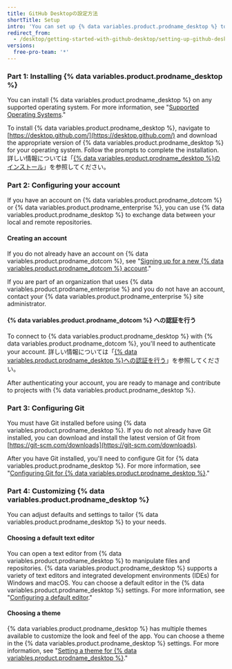 ```yaml
---
title: GitHub Desktopの設定方法
shortTitle: Setup
intro: 'You can set up {% data variables.product.prodname_desktop %} to suit your needs and contribute to projects.'
redirect_from:
  - /desktop/getting-started-with-github-desktop/setting-up-github-desktop
versions:
  free-pro-team: '*'
---
```


### Part 1: Installing {% data variables.product.prodname_desktop %}

You can install {% data variables.product.prodname_desktop %} on any supported operating system. For more information, see "[Supported Operating Systems](/desktop/getting-started-with-github-desktop/supported-operating-systems)."

To install {% data variables.product.prodname_desktop %}, navigate to [https://desktop.github.com/](https://desktop.github.com/) and download the appropriate version of {% data variables.product.prodname_desktop %} for your operating system. Follow the prompts to complete the installation. 詳しい情報については「[{% data variables.product.prodname_desktop %}のインストール](/desktop/getting-started-with-github-desktop/installing-github-desktop)」を参照してください。

### Part 2: Configuring your account

If you have an account on {% data variables.product.prodname_dotcom %} or {% data variables.product.prodname_enterprise %}, you can use {% data variables.product.prodname_desktop %} to exchange data between your local and remote repositories.

#### Creating an account
If you do not already have an account on {% data variables.product.prodname_dotcom %}, see "[Signing up for a new {% data variables.product.prodname_dotcom %} account](/articles/signing-up-for-a-new-github-account/)."

If you are part of an organization that uses {% data variables.product.prodname_enterprise %} and you do not have an account, contact your {% data variables.product.prodname_enterprise %} site administrator.

#### {% data variables.product.prodname_dotcom %} への認証を行う
To connect to {% data variables.product.prodname_desktop %} with {% data variables.product.prodname_dotcom %}, you'll need to authenticate your account. 詳しい情報については「[{% data variables.product.prodname_desktop %}への認証を行う](/desktop/getting-started-with-github-desktop/authenticating-to-github)」を参照してください。

After authenticating your account, you are ready to manage and contribute to projects with {% data variables.product.prodname_desktop %}.

### Part 3: Configuring Git
You must have Git installed before using {% data variables.product.prodname_desktop %}. If you do not already have Git installed, you can download and install the latest version of Git from [https://git-scm.com/downloads](https://git-scm.com/downloads).

After you have Git installed, you'll need to configure Git for {% data variables.product.prodname_desktop %}. For more information, see "[Configuring Git for {% data variables.product.prodname_desktop %}](/desktop/getting-started-with-github-desktop/configuring-git-for-github-desktop)."

### Part 4: Customizing {% data variables.product.prodname_desktop %}
You can adjust defaults and settings to tailor {% data variables.product.prodname_desktop %} to your needs.

#### Choosing a default text editor
You can open a text editor from {% data variables.product.prodname_desktop %} to manipulate files and repositories. {% data variables.product.prodname_desktop %} supports a variety of text editors and integrated development environments (IDEs) for Windows and macOS. You can choose a default editor in the {% data variables.product.prodname_desktop %} settings. For more information, see "[Configuring a default editor](/desktop/getting-started-with-github-desktop/configuring-a-default-editor)."

#### Choosing a theme
{% data variables.product.prodname_desktop %} has multiple themes available to customize the look and feel of the app. You can choose a theme in the {% data variables.product.prodname_desktop %} settings. For more information, see "[Setting a theme for {% data variables.product.prodname_desktop %}](/desktop/getting-started-with-github-desktop/setting-a-theme-for-github-desktop)."
